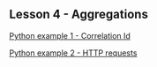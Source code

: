 ## Lesson 4 - Aggregations

[Python example 1 - Correlation Id](../lesson4_aggregations/1_correlation_id.py)

[Python example 2 - HTTP requests](../lesson4_aggregations/2_http_requests.py)